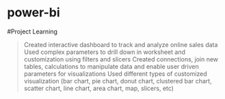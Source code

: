# power-bi


#Project Learning

> Created interactive dashboard to track and analyze online sales data
> Used complex parameters to drill down in worksheet and customization using filters and slicers
> Created connections, join new tables, calculations to manipulate data and enable user driven parameters for visualizations
> Used different types of customized visualization (bar chart, pie chart, donut chart, clustered bar chart, scatter chart, line chart, area chart, map, slicers, etc)
